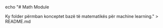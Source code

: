 echo "# Math Module

Ky folder përmban konceptet bazë të matematikës për machine learning." > README.md
